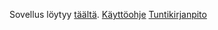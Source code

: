 Sovellus löytyy [täältä](https://warm-wave-28213.herokuapp.com/).
[Käyttöohje](https://github.com/jvanha/full-stack-harjoitustyo/blob/main/k%C3%A4ytt%C3%B6ohje.txt)
[Tuntikirjanpito](https://github.com/jvanha/full-stack-harjoitustyo/blob/main/tuntikirjanpito.txt)
